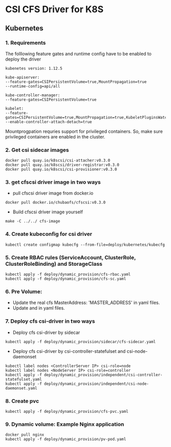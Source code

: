 # CSI CFS Driver for K8S

## Kubernetes
### 1. Requirements

The folllowing feature gates and runtime config have to be enabled to deploy the driver

```
kubenetes version: 1.12.5

kube-apiserver:
--feature-gates=CSIPersistentVolume=true,MountPropagation=true
--runtime-config=api/all

kube-controller-manager:
--feature-gates=CSIPersistentVolume=true

kubelet:
--feature-gates=CSIPersistentVolume=true,MountPropagation=true,KubeletPluginsWatcher=true
--enable-controller-attach-detach=true
```

Mountprogpation requries support for privileged containers. So, make sure privileged containers are enabled in the cluster.

### 2. Get csi sidecar images

```
docker pull quay.io/k8scsi/csi-attacher:v0.3.0
docker pull quay.io/k8scsi/driver-registrar:v0.3.0
docker pull quay.io/k8scsi/csi-provisioner:v0.3.0
```

### 3. get cfscsi driver image in two ways

* pull cfscsi driver image from docker.io

```docker pull docker.io/chubaofs/cfscsi:v0.3.0```

* Build cfscsi driver image yourself

```
make -C ../../ cfs-image  
```

### 4. Create kubeconfig for csi driver

```kubectl create configmap kubecfg --from-file=deploy/kubernetes/kubecfg```

### 5. Create RBAC rules (ServiceAccount, ClusterRole, ClusterRoleBinding) and StorageClass
```
kubectl apply -f deploy/dynamic_provision/cfs-rbac.yaml
kubectl apply -f deploy/dynamic_provision/cfs-sc.yaml
```
### 6. Pre Volume:

* Update the real cfs MasterAddress: 'MASTER_ADDRESS' in yaml files.
* Update <ControllerServer IP> and <NodeServer IP> in yaml files.

### 7. Deploy cfs csi-driver in two ways

* Deploy cfs csi-driver by sidecar
```
kubectl apply -f deploy/dynamic_provision/sidecar/cfs-sidecar.yaml
```

* Deploy cfs csi-driver by csi-controller-statefulset and csi-node-daemonset
```
kubectl label nodes <ControllerServer IP> csi-role=node
kubectl label nodes <NodeServer IP> csi-role=controller
kubectl apply -f deploy/dynamic_provision/independent/csi-controller-statefulset.yaml
kubectl apply -f deploy/dynamic_provision/independent/csi-node-daemonset.yaml
```

### 8. Create pvc
```
kubectl apply -f deploy/dynamic_provision/cfs-pvc.yaml
```

### 9. Dynamic volume: Example Nginx application

```
docker pull nginx
kubectl apply -f deploy/dynamic_provision/pv-pod.yaml
```
